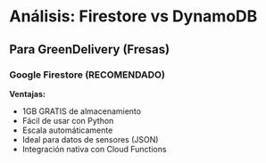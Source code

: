 # Análisis: Firestore vs DynamoDB

## Para GreenDelivery (Fresas)

### Google Firestore (RECOMENDADO)
**Ventajas:**
- 1GB GRATIS de almacenamiento
- Fácil de usar con Python
- Escala automáticamente
- Ideal para datos de sensores (JSON)
- Integración nativa con Cloud Functions
